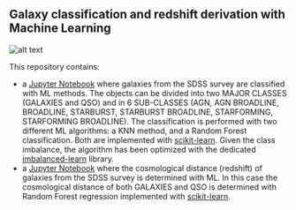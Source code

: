 
## Galaxy classification and redshift derivation with Machine Learning
![alt text](https://www.sdss.org/wp-content/uploads/2014/05/segue.jpg)

This repository contains:

<ul>
    <li> a <a href='https://github.com/lvallini/Galaxy_classification_withML/blob/main/sdss_class_bpt_colors.ipynb'>Jupyter Notebook</a> where galaxies from the SDSS survey are classified with ML methods.
The objects can be divided into two MAJOR CLASSES (GALAXIES and QSO) and in 6 SUB-CLASSES (AGN, AGN BROADLINE, BROADLINE, STARBURST, STARBURST BROADLINE, STARFORMING, STARFORMING BROADLINE). The classification is performed with two different ML algorithms: a KNN method, and a Random Forest classification. Both are implemented with <a href='https://scikit-learn.org/stable/index.html'>scikit-learn</a>. Given the class imbalance, the algorithm has been optimized with the dedicated <a href='https://imbalanced-learn.org/stable/'>imbalanced-learn</a> library.

<li> a <a href='https://github.com/lvallini/Galaxy_classification_withML/blob/main/sdss_color_for_redshift.ipynb'>Jupyter Notebook</a> where the cosmological distance (redshift) of galaxies from the SDSS survey is determined with ML. 
  In this case the cosmological distance of both GALAXIES and QSO is determined with Random Forest regression implemented with <a href='https://scikit-learn.org/stable/index.html'>scikit-learn</a>.

</ul>
  
